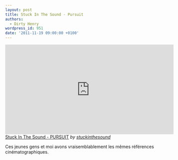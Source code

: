 ```yaml
---
layout: post
title: Stuck In The Sound - Pursuit
authors:
  - Dirty Henry
wordpress_id: 951
date: '2011-11-19 09:00:00 +0100'
---
```

<iframe frameborder="0" width="540" height="287" src="http://www.dailymotion.com/embed/video/xm7rw8"></iframe><br /><a href="http://www.dailymotion.com/video/xm7rw8_stuck-in-the-sound-pursuit_music" target="_blank">Stuck In The Sound - PURSUIT</a> <i>by <a href="http://www.dailymotion.com/stuckinthesound" target="_blank">stuckinthesound</a></i>

Ces jeunes gens et moi avons vraisemblablement les mêmes références cinématographiques.
